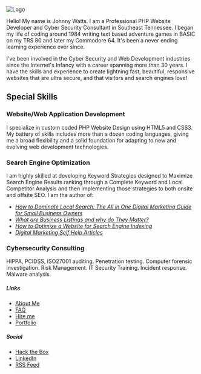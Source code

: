 ![Logo](https://kdgwebsolutions.com/assets/img/johnny-watts-web-developer-athens-tn-portfolio.png)

Hello! My name is Johnny Watts. I am a Professional PHP Website Developer and Cyber Security Consultant in Southeast Tennessee. I began my life of coding around 1984 writing text based adventure games in BASIC on my TRS 80 and later my Commodore 64. It's been a never ending learning experience ever since.    

I've been involved in the Cyber Security and Web Development industries since the Internet's Infancy with a career spanning more than 30 years. I have the skills and experience to create lightning fast, beautiful, responsive websites that are ultra secure, and that visitors and search engines love!

Special Skills
--------------

### **Website/Web Application Development**

I specialize in custom coded PHP Website Design using HTML5 and CSS3. My battery of skills includes more than a dozen coding languages, giving me a broad flexibility and a solid foundation for adapting to new and evolving web development technologies.  

### **Search Engine Optimization**

I am highly skilled at developing Keyword Strategies designed to Maximize Search Engine Results ranking through a Complete Keyword and Local Competitor Analysis and then implementing those strategies to both onsite and offsite SEO. I am the author of:
* [_How to Dominate Local Search: The All in One Digital Marketing Guide for Small Business Owners_](https://kdgwebsolutions.com/How-to-Dominate-Local-Search.pdf)
* [_What are Business Listings and why do They Matter?_](https://kdgwebsolutions.com/what-are-business-listings-and-why-do-they-matter)
* [_How to Optimize a Website for Search Engine Indexing_](https://kdgwebsolutions.com/how-to-optimize-a-website-for-search-engine-indexing.pdf)
* [_Digital Marketing Self Help Articles_](https://kdgwebsolutions.com/digital-marketing-self-help-articles)

### **Cybersecurity Consulting**

HIPPA, PCIDSS, ISO27001 auditing. Penetration testing. Computer forensic investigation. Risk Management. IT Security Training. Incident response. Malware analysis.

##### **Links** #####
*   [About Me](https://kdgwebsolutions.com/about-me)
*   [FAQ](https://kdgwebsolutions.com/frequently-asked-questions)
*   [Hire me](https://kdgwebsolutions.com/hire-a-professional-web-designer-athens-tn)
*   [Portfolio](https://kdgwebsolutions.com/portfolio)

##### **Social** #####
*   [Hack the Box](https://app.hackthebox.com/profile/476578)
*   [LinkedIn](https://www.linkedin.com/in/johnny-watts-695751125/)
*   [RSS Feed](https://kdgwebsolutions.com/feed.xml)
